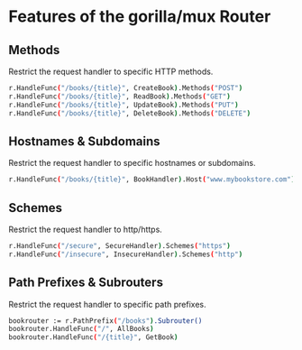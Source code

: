 # Features of the gorilla/mux Router

## Methods

Restrict the request handler to specific HTTP methods.

```bash
r.HandleFunc("/books/{title}", CreateBook).Methods("POST")
r.HandleFunc("/books/{title}", ReadBook).Methods("GET")
r.HandleFunc("/books/{title}", UpdateBook).Methods("PUT")
r.HandleFunc("/books/{title}", DeleteBook).Methods("DELETE")
```

## Hostnames & Subdomains

Restrict the request handler to specific hostnames or subdomains.

```bash
r.HandleFunc("/books/{title}", BookHandler).Host("www.mybookstore.com")
```

## Schemes

Restrict the request handler to http/https.

```bash
r.HandleFunc("/secure", SecureHandler).Schemes("https")
r.HandleFunc("/insecure", InsecureHandler).Schemes("http")
```

## Path Prefixes & Subrouters

Restrict the request handler to specific path prefixes.

```bash
bookrouter := r.PathPrefix("/books").Subrouter()
bookrouter.HandleFunc("/", AllBooks)
bookrouter.HandleFunc("/{title}", GetBook)
```
